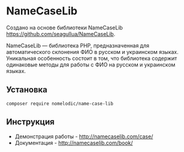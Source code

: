 # NameCaseLib

Создано на основе библиотеки NameCaseLib https://github.com/seagullua/NameCaseLib.

NameCaseLib — библиотека PHP, предназначенная для автоматического склонения ФИО в русском и украинском языках. Уникальная особенность состоит в том, что библиотека содержит одинаковые методы для работы с ФИО на русском и украинском языках.

## Установка
```
composer require nomelodic/name-case-lib
```

## Инструкция
- Демонстрация работы - http://namecaselib.com/case/
- Документация - http://namecaselib.com/book/